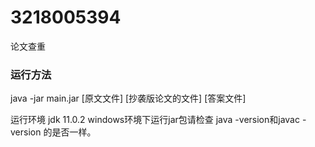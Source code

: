 # 3218005394
论文查重

### 运行方法

java -jar main.jar [原文文件] [抄袭版论文的文件] [答案文件]

运行环境 jdk 11.0.2 windows环境下运行jar包请检查 java -version和javac -version 的是否一样。

